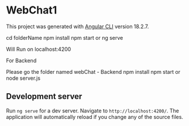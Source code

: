 # WebChat1

This project was generated with [Angular CLI](https://github.com/angular/angular-cli) version 18.2.7.


cd folderName
npm install
npm start or ng serve

Will Run on localhost:4200


For Backend

Please go the folder named  webChat - Backend 
npm install
npm start or node server.js

## Development server

Run `ng serve` for a dev server. Navigate to `http://localhost:4200/`. The application will automatically reload if you change any of the source files.
